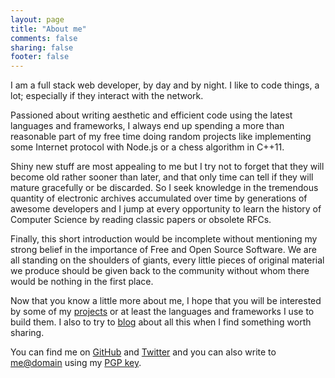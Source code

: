 ```yaml
---
layout: page
title: "About me"
comments: false
sharing: false
footer: false
---
```

I am a full stack web developer, by day and by night. I like to code things, a
lot; especially if they interact with the network.

Passioned about writing aesthetic and efficient code using the latest languages
and frameworks, I always end up spending a more than reasonable part of my free
time doing random projects like implementing some Internet protocol with
Node.js or a chess algorithm in C++11.

Shiny new stuff are most appealing to me but I try not to forget that they will
become old rather sooner than later, and that only time can tell if they will
mature gracefully or be discarded. So I seek knowledge in the tremendous
quantity of electronic archives accumulated over time by generations of awesome
developers and I jump at every opportunity to learn the history of Computer
Science by reading classic papers or obsolete RFCs.

Finally, this short introduction would be incomplete without mentioning my
strong belief in the importance of Free and Open Source Software. We are all
standing on the shoulders of giants, every little pieces of original material
we produce should be given back to the community without whom there would be
nothing in the first place.

Now that you know a little more about me, I hope that you will be interested by
some of my [projects](/projects) or at least the languages and frameworks I use
to build them. I also to try to [blog](/blog/archives) about all this when I
find something worth sharing.

You can find me on [GitHub](https://github.com/vinc) and
[Twitter](https://twitter.com/vinc686) and you can also write to
[me@domain](mailto://me@domain) using my [PGP key](/pgp).

<script>
(function() {

  String.prototype.antispam = function() {
    return this.replace('domain', document.location.hostname);
  };

  $(document).ready(function() {
    var email = $('[href^=mailto]');
    email.attr('href', email.attr('href').antispam());
    email.text(email.text().antispam());
  });

}).call(this);
</script>
